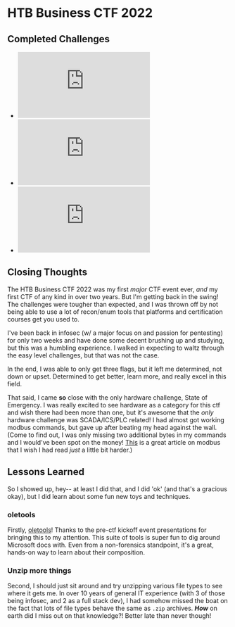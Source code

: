 # HTB Business CTF 2022

## Completed Challenges

- ![Breakout](https://github.com/thebriandurham/CTFs/blob/main/HTB%20Biz%2022/Breakout.md)
- ![Chromeminer](https://github.com/thebriandurham/CTFs/blob/main/HTB%20Biz%2022/ChromeMiner.md)
- ![Lina's Invitation](https://github.com/thebriandurham/CTFs/blob/main/HTB%20Biz%2022/Lina's%20Invitation.md)

## Closing Thoughts

The HTB Business CTF 2022 was my first *major* CTF event ever, *and* my first CTF of any kind in over two years. But I'm getting back in the swing! The challenges were tougher than expected, and I was thrown off by not being able to use a lot of recon/enum tools that platforms and certification courses get you used to. 

I've been back in infosec (w/ a major focus on and passion for pentesting) for only two weeks and have done some decent brushing up and studying, but this was a humbling experience. I walked in expecting to waltz through the easy level challenges, but that was not the case.

In the end, I was able to only get three flags, but it left me determined, not down or upset. Determined to get better, learn more, and really excel in this field.

That said, I came **so** close with the only hardware challenge, State of Emergency. I was really excited to see hardware as a category for this ctf and wish there had been more than one, but it's awesome that the *only* hardware challenge was SCADA/ICS/PLC related! I had almost got working modbus commands, but gave up after beating my head against the wall. (Come to find out, I was only missing two additional bytes in my commands and I would've been spot on the money! [This](https://ipc2u.com/articles/knowledge-base/modbus-rtu-made-simple-with-detailed-descriptions-and-examples/) is a great article on modbus that I wish I had read *just* a little bit harder.)

## Lessons Learned

So I showed up, hey-- at least I did that, and I did 'ok' (and that's a gracious okay), but I did learn about some fun new toys and techniques.

### oletools

Firstly, [oletools](https://github.com/decalage2/oletools)! Thanks to the pre-ctf kickoff event presentations for bringing this to my attention. This suite of tools is super fun to dig around Microsoft docs with. Even from a non-forensics standpoint, it's a great, hands-on way to learn about their composition.

### Unzip more things

Second, I should just sit around and try unzipping various file types to see where it gets me. In over 10 years of general IT experience (with 3 of those being infosec, and 2 as a full stack dev), I had somehow missed the boat on the fact that lots of file types behave the same as `.zip` archives. ***How*** on earth did I miss out on that knowledge?! Better late than never though! 
